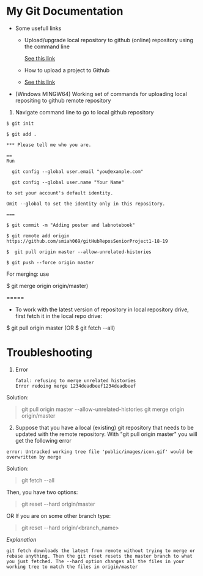 # My Git Documentation   

* Some usefull links 

  * Upload/upgrade local repository to github (online) repository using the command line

    [See this link](https://help.github.com/en/articles/adding-a-file-to-a-repository-using-the-command-line)

  * How to upload a project to Github

  * [See this link](https://stackoverflow.com/questions/12799719/how-to-upload-a-project-to-github)



* (Windows MINGW64) Working set of commands for uploading local repositing to github remote repository

1. Navigate command line to go to local github repository

~~~
$ git init

$ git add . 

*** Please tell me who you are.

==
Run

  git config --global user.email "you@example.com"
  
  git config --global user.name "Your Name"

to set your account's default identity.

Omit --global to set the identity only in this repository.

===

$ git commit -m "Adding poster and labnotebook"

$ git remote add origin https://github.com/smiah069/gitHubReposSeniorProject1-18-19

$  git pull origin master --allow-unrelated-histories

$ git push --force origin master
~~~

For merging: use 

$ git merge origin origin/master)

=====

* To work with the  latest version of repository in local repository drive, first fetch it in the local repo drive:

$ git pull origin master       (OR  $ git fetch --all)


# Troubleshooting 


1. Error
   ~~~
   fatal: refusing to merge unrelated histories
   Error redoing merge 1234deadbeef1234deadbeef
   ~~~

  Solution: 

  > git pull origin master --allow-unrelated-histories
  > git merge origin origin/master 

2. Suppose that you have a local (existing) git repository that needs to be updated with the remote repository. With "git pull    origin master" you will get the following error

~~~
error: Untracked working tree file 'public/images/icon.gif' would be overwritten by merge
~~~

Solution: 

>git fetch --all

Then, you have two options:

>git reset --hard origin/master

OR If you are on some other branch type:

>git reset --hard origin/<branch_name>

*Explanation* 
~~~
git fetch downloads the latest from remote without trying to merge or rebase anything. Then the git reset resets the master branch to what you just fetched. The --hard option changes all the files in your working tree to match the files in origin/master
~~~


